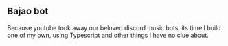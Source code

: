 ## Bajao bot

Because youtube took away our beloved discord music bots, its time I build one of my own, using Typescript and other things I have no clue about.